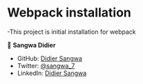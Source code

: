 # Webpack installation


-This project is initial installation for webpack

👤 **Sangwa Didier**

- GitHub: [Didier Sangwa](https://github.com/sangwa7)
- Twitter: [@sangwa_7](https://twitter.com/sangwa_7)
- LinkedIn: [Didier Sangwa](https://www.linkedin.com/in/didier-sangwa-463054227)
